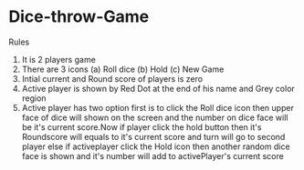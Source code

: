 # Dice-throw-Game
Rules
1. It is 2 players game
2. There are 3 icons (a) Roll dice
                     (b) Hold
                     (c) New Game
3. Intial current and Round score of players is zero
4. Active player is shown by Red Dot at the end of his name and Grey color region
5. Active player  has two option first is to click the Roll dice icon then upper face of dice will shown on 
the screen and the number on dice face will be it's current score.Now if player click the hold button then it's Roundscore
will equals to it's current score and turn will go to second player else if activeplayer click the Hold icon then another random dice face is shown and it's number will add to activePlayer's current score

